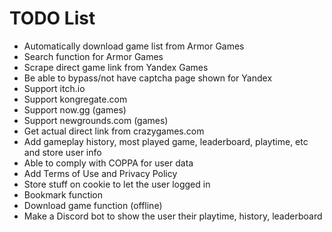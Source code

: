 # TODO List
- Automatically download game list from Armor Games
- Search function for Armor Games
- Scrape direct game link from Yandex Games
- Be able to bypass/not have captcha page shown for Yandex
- Support itch.io
- Support kongregate.com
- Support now.gg (games)
- Support newgrounds.com (games)
- Get actual direct link from crazygames.com
- Add gameplay history, most played game, leaderboard, playtime, etc and store user info
- Able to comply with COPPA for user data
- Add Terms of Use and Privacy Policy
- Store stuff on cookie to let the user logged in
- Bookmark function
- Download game function (offline)
- Make a Discord bot to show the user their playtime, history, leaderboard